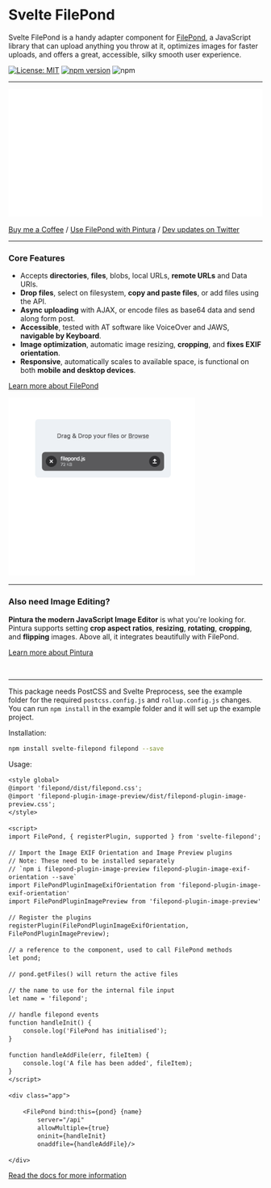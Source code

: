 # Svelte FilePond

Svelte FilePond is a handy adapter component for [FilePond](https://pqina.nl/filepond/), a JavaScript library that can upload anything you throw at it, optimizes images for faster uploads, and offers a great, accessible, silky smooth user experience.

[![License: MIT](https://img.shields.io/badge/license-MIT-blue.svg)](https://github.com/pqina/svelte-filepond/blob/master/LICENSE)
[![npm version](https://badge.fury.io/js/svelte-filepond.svg)](https://www.npmjs.com/package/svelte-filepond)
![npm](https://img.shields.io/npm/dt/svelte-filepond)

---

[<img src="https://github.com/pqina/filepond-github-assets/blob/master/header.svg" alt="FilePond"/>](https://www.buymeacoffee.com/rikschennink/)

[Buy me a Coffee](https://www.buymeacoffee.com/rikschennink/) / [Use FilePond with Pintura](https://pqina.nl/pintura/?ref=github-filepond) / [Dev updates on Twitter](https://twitter.com/rikschennink/)

---

### Core Features

- Accepts **directories**, **files**, blobs, local URLs, **remote URLs** and Data URIs.
- **Drop files**, select on filesystem, **copy and paste files**, or add files using the API.
- **Async uploading** with AJAX, or encode files as base64 data and send along form post.
- **Accessible**, tested with AT software like VoiceOver and JAWS, **navigable by Keyboard**.
- **Image optimization**, automatic image resizing, **cropping**, and **fixes EXIF orientation**.
- **Responsive**, automatically scales to available space, is functional on both **mobile and desktop devices**.

[Learn more about FilePond](https://pqina.nl/filepond/)


<img src="https://github.com/pqina/filepond-github-assets/blob/master/filepond-animation-01.gif?raw=true" width="370" alt=""/>

---

### Also need Image Editing?

**Pintura the modern JavaScript Image Editor** is what you're looking for. Pintura supports setting **crop aspect ratios**, **resizing**, **rotating**, **cropping**, and **flipping** images. Above all, it integrates beautifully with FilePond.

[Learn more about Pintura](https://pqina.nl/pintura/?ref=github-svelte-filepond)

<img src="https://github.com/pqina/filepond-github-assets/blob/master/filepond_pintura.gif?raw=true" width="600" alt=""/>

---

This package needs PostCSS and Svelte Preprocess, see the example folder for the required `postcss.config.js` and `rollup.config.js` changes. You can run `npm install` in the example folder and it will set up the example project.

Installation:

```bash
npm install svelte-filepond filepond --save
```

Usage:

```svelte
<style global>
@import 'filepond/dist/filepond.css';
@import 'filepond-plugin-image-preview/dist/filepond-plugin-image-preview.css';
</style>

<script>
import FilePond, { registerPlugin, supported } from 'svelte-filepond';

// Import the Image EXIF Orientation and Image Preview plugins
// Note: These need to be installed separately
// `npm i filepond-plugin-image-preview filepond-plugin-image-exif-orientation --save`
import FilePondPluginImageExifOrientation from 'filepond-plugin-image-exif-orientation'
import FilePondPluginImagePreview from 'filepond-plugin-image-preview'

// Register the plugins
registerPlugin(FilePondPluginImageExifOrientation, FilePondPluginImagePreview);

// a reference to the component, used to call FilePond methods
let pond;

// pond.getFiles() will return the active files

// the name to use for the internal file input
let name = 'filepond';

// handle filepond events
function handleInit() {
	console.log('FilePond has initialised');
}

function handleAddFile(err, fileItem) {
	console.log('A file has been added', fileItem);
}
</script>

<div class="app">

	<FilePond bind:this={pond} {name}
		server="/api"
		allowMultiple={true}
		oninit={handleInit}
		onaddfile={handleAddFile}/>

</div>
```

[Read the docs for more information](https://pqina.nl/filepond/docs/patterns/frameworks/svelte/)
